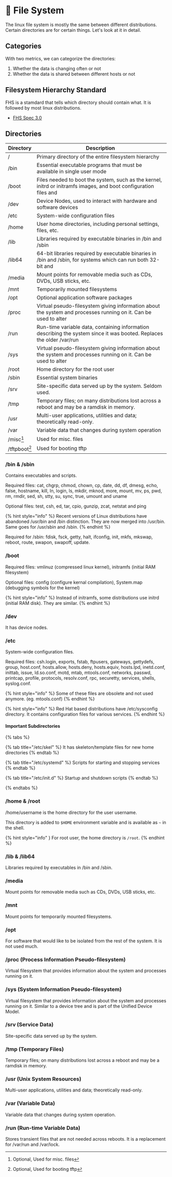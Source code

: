 # 📂 File System

The linux file system is mostly the same between different distributions. Certain directories are for certain things. Let's look at it in detail.

## Categories

With two metrics, we can categorize the directories:

1. Whether the data is changing often or not
2. Whether the data is shared between different hosts or not

## Filesystem Hierarchy Standard

FHS is a stamdard that tells which directory should contain what. It is followed by most linux distributions.

* [FHS Spec 3.0](https://refspecs.linuxfoundation.org/FHS\_3.0/fhs-3.0.pdf)

## Directories

| Directory     | Description                                                                                                           |
| ------------- | --------------------------------------------------------------------------------------------------------------------- |
| /             | Primary directory of the entire filesystem hierarchy                                                                  |
| /bin          | Essential executable programs that must be available in single user mode                                              |
| /boot         | Files needed to boot the system, such as the kernel, initrd or initramfs images, and boot configuration files and     |
| /dev          | Device Nodes, used to interact with hardware and software devices                                                     |
| /etc          | System-wide configuration files                                                                                       |
| /home         | User home directories, including personal settings, files, etc.                                                       |
| /lib          | Libraries required by executable binaries in /bin and /sbin                                                           |
| /lib64        | 64-bit libraries required by executable binaries in /bin and /sbin, for systems which can run both 32-bit and         |
| /media        | Mount points for removable media such as CDs, DVDs, USB sticks, etc.                                                  |
| /mnt          | Temporarily mounted filesystems                                                                                       |
| /opt          | Optional application software packages                                                                                |
| /proc         | Virtual pseudo-filesystem giving information about the system and processes running on it. Can be used to alter       |
| /run          | Run-time variable data, containing information describing the system since it was booted. Replaces the older /var/run |
| /sys          | Virtual pseudo-filesystem giving information about the system and processes running on it. Can be used to alter       |
| /root         | Home directory for the root user                                                                                      |
| /sbin         | Essential system binaries                                                                                             |
| /srv          | Site-specific data served up by the system. Seldom used.                                                              |
| /tmp          | Temporary files; on many distributions lost across a reboot and may be a ramdisk in memory.                           |
| /usr          | Multi-user applications, utilities and data; theoretically read-only.                                                 |
| /var          | Variable data that changes during system operation                                                                    |
| /misc[^1]     | Used for misc. files                                                                                                  |
| /tftpboot[^2] | Used for booting tftp                                                                                                 |

### /bin & /sbin

Contains executables and scripts.

Required files: cat, chgrp, chmod, chown, cp, date, dd, df, dmesg, echo, false, hostname, kill, ln, login, ls, mkdir, mknod, more, mount, mv, ps, pwd, rm, rmdir, sed, sh, stty, su, sync, true, umount and uname

Optional files: test, csh, ed, tar, cpio, gunzip, zcat, netstat and ping

{% hint style="info" %}
Recent versions of Linux distributions have abandoned /usr/bin and /bin distinction. They are now merged into /usr/bin. Same goes for /usr/sbin and /sbin.
{% endhint %}

Required for /sbin: fdisk, fsck, getty, halt, ifconfig, init, mkfs, mkswap, reboot, route, swapon, swapoff, update.

### /boot

Required files: vmlinuz (compressed linux kernel), initramfs (initial RAM filesystem)

Optional files: config (configure kernal compilation), System.map (debugging symbols for the kernel)

{% hint style="info" %}
Instead of initramfs, some distributions use initrd (initial RAM disk). They are similar.
{% endhint %}

### /dev

It has device nodes.

### /etc

System-wide configuration files.

Required files: csh.login, exports, fstab, ftpusers, gateways, gettydefs, group, host.conf, hosts.allow, hosts.deny, hosts.equiv, hosts.lpd, inetd.conf, inittab, issue, ld.so.conf, motd, mtab, mtools.conf, networks, passwd, printcap, profile, protocols, resolv.conf, rpc, securetty, services, shells, syslog.conf.

{% hint style="info" %}
Some of these files are obsolete and not used anymore. (eg. mtools.conf)
{% endhint %}

{% hint style="info" %}
Red Hat based distributions have /etc/sysconfig directory. It contains configuration files for various services.
{% endhint %}

#### Important Subdirectories

{% tabs %}

{% tab title="/etc/skel" %}
It has skeleton/template files for new home directories
{% endtab %}

{% tab title="/etc/systemd" %}
Scripts for starting and stopping services
{% endtab %}

{% tab title="/etc/init.d" %}
Startup and shutdown scripts
{% endtab %}

{% endtabs %}

### /home & /root

/home/username is the home directory for the user username.

This directory is added to `$HOME` environment variable and is available as `~` in the shell.

{% hint style="info" } For root user, the home directory is `/root`. {% endhint %}

### /lib & /lib64

Libraries required by executables in /bin and /sbin.

### /media

Mount points for removable media such as CDs, DVDs, USB sticks, etc.

### /mnt

Mount points for temporarily mounted filesystems.

### /opt

For software that would like to be isolated from the rest of the system. It is not used much.

### /proc (Process Information Pseudo-filesystem)

Virtual filesystem that provides information about the system and processes running on it.

### /sys (System Information Pseudo-filesystem)

Virtual filesystem that provides information about the system and processes running on it. Similar to a device tree and is part of the Unified Device Model.

### /srv (Service Data)

Site-specific data served up by the system.

### /tmp (Temporary Files)

Temporary files; on many distributions lost across a reboot and may be a ramdisk in memory.

### /usr (Unix System Resources)

Multi-user applications, utilities and data; theoretically read-only.

### /var (Variable Data)

Variable data that changes during system operation.

### /run (Run-time Variable Data)

Stores transient files that are not needed across reboots. It is a replacement for /var/run and /var/lock.

[^1]: Optional, Used for misc. files

[^2]: Optional, Used for booting tftp
